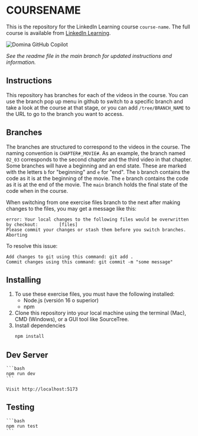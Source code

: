 # COURSENAME
This is the repository for the LinkedIn Learning course `course-name`. The full course is available from [LinkedIn Learning][lil-course-url].

![Domina GitHub Copilot][lil-thumbnail-url] 

_See the readme file in the main branch for updated instructions and information._
## Instructions
This repository has branches for each of the videos in the course. You can use the branch pop up menu in github to switch to a specific branch and take a look at the course at that stage, or you can add `/tree/BRANCH_NAME` to the URL to go to the branch you want to access.

## Branches
The branches are structured to correspond to the videos in the course. The naming convention is `CHAPTER#_MOVIE#`. As an example, the branch named `02_03` corresponds to the second chapter and the third video in that chapter. 
Some branches will have a beginning and an end state. These are marked with the letters `b` for "beginning" and `e` for "end". The `b` branch contains the code as it is at the beginning of the movie. The `e` branch contains the code as it is at the end of the movie. The `main` branch holds the final state of the code when in the course.

When switching from one exercise files branch to the next after making changes to the files, you may get a message like this:

    error: Your local changes to the following files would be overwritten by checkout:        [files]
    Please commit your changes or stash them before you switch branches.
    Aborting

To resolve this issue:
	
    Add changes to git using this command: git add .
	Commit changes using this command: git commit -m "some message"

## Installing
1. To use these exercise files, you must have the following installed:
	- Node.js (versión 16 o superior)
	- npm
2. Clone this repository into your local machine using the terminal (Mac), CMD (Windows), or a GUI tool like SourceTree.
3. Install dependencies
   ```bash
   npm install
   ```
## Dev Server
    ```bash
    npm run dev
    ```

    Visit http://localhost:5173 

## Testing
    ```bash
    npm run test
    ```


[0]: # (Replace these placeholder URLs with actual course URLs)

[lil-course-url]: https://www.linkedin.com/learning/domina-github-copilot
[lil-thumbnail-url]: https://media.licdn.com/dms/image/v2/D4E0DAQGUPRMYaLpEIA/learning-public-crop_675_1200/B4EZgr8mbrGYAY-/0/1753083963921?e=2147483647&v=beta&t=glqEHI6NXJmTavOVfSz1g6d3vazdnmri9eAQvRXwpOE

